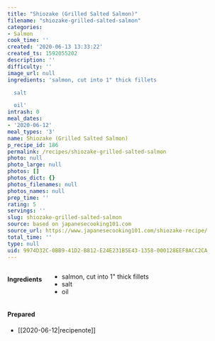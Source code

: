 ```yaml
---
title: "Shiozake (Grilled Salted Salmon)"
filename: "shiozake-grilled-salted-salmon"
categories:
- Salmon
cook_time: ''
created: '2020-06-13 13:33:22'
created_ts: 1592055202
description: ''
difficulty: ''
image_url: null
ingredients: 'salmon, cut into 1" thick fillets

  salt

  oil'
intrash: 0
meal_dates:
- '2020-06-12'
meal_types: '3'
name: Shiozake (Grilled Salted Salmon)
p_recipe_id: 186
permalink: /recipes/shiozake-grilled-salted-salmon
photo: null
photo_large: null
photos: []
photos_dict: {}
photos_filenames: null
photos_names: null
prep_time: ''
rating: 5
servings: ''
slug: shiozake-grilled-salted-salmon
source: based on japanesecooking101.com
source_url: https://www.japanesecooking101.com/shiozake-recipe/
total_time: ''
type: null
uid: 9974D32C-0BB9-41D2-B812-E24E231B5E43-1358-000128EEF8ACC2CA
---
```

<div class="large-8 medium-7 columns" id="writeup">	</div><!-- #writeup -->
</div><!-- #row-one -->
<div class="row" id="row-two">	<div class="medium-4 small-5 columns"><h4 id="ingredients">Ingredients</h4><div class="box box-ingredients content"><ul>
<li>salmon, cut into 1&quot; thick fillets</li>
<li>salt</li>
<li>oil</li>
</ul>
</div>	</div>	<div class="medium-6 small-7 columns">	</div>	<div class="medium-2 columns" id="photo-sidebar">		<div class="" id="meals"><h4>Prepared</h4><ul>
<li>[[2020-06-12|recipenote]]</li>
</ul>
		</div>
